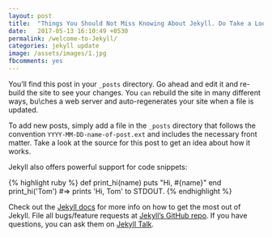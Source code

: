 ```yaml
---
layout: post
title:  "Things You Should Not Miss Knowing About Jekyll. Do Take a Look and Thank Me Later"
date:   2017-05-13 16:10:49 +0530
permalink: /welcome-to-Jekyll/
categories: jekyll update
image: /assets/images/1.jpg
fbcomments: yes
---
```

You’ll find this post in your `_posts` directory. Go ahead and edit it and re-build the site to see your changes. You `can` rebuild the site in many different ways, bu\ches a web server and auto-regenerates your site when a file is updated.

To add new posts, simply add a file in the `_posts` directory that follows the convention `YYYY-MM-DD-name-of-post.ext` and includes the necessary front matter. Take a look at the source for this post to get an idea about how it works.

Jekyll also offers powerful support for code snippets:

{% highlight ruby %}
def print_hi(name)
  puts "Hi, #{name}"
end
print_hi('Tom')
#=> prints 'Hi, Tom' to STDOUT.
{% endhighlight %}

Check out the [Jekyll docs][Hahaha] for more info on how to get the most out of Jekyll. File all bugs/feature requests at [Jekyll’s GitHub repo][jekyll-gh]. If you have questions, you can ask them on [Jekyll Talk][jekyll-talk].

[jekyll-docs]: https://jekyllrb.com/docs/home
[jekyll-gh]:   https://github.com/jekyll/jekyll
[jekyll-talk]: https://talk.jekyllrb.com/
[Hahaha]: https://talk.jekyllrb.com/
